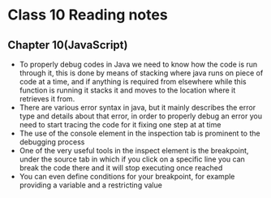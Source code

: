 # Class 10 Reading notes

## Chapter 10(JavaScript)
+ To properly debug codes in Java we need to know how the code is run through it, this is done by means of stacking where java runs on piece of code at a time, and if anything is required from elsewhere while this function is running it stacks it and moves to the location where it retrieves it from.
+ There are various error syntax in java, but it mainly describes the error type and details about that error, in order to properly debug an error you need to start tracing the code for it fixing one step at at time
+ The use of the console element in the inspection tab is prominent to the debugging process 
+ One of the very useful tools in the inspect element is the breakpoint, under the source tab in which if you click on a specific line you can break the code there and it will stop executing once reached 
+ You can even define conditions for your breakpoint, for example providing a variable and a restricting value 

